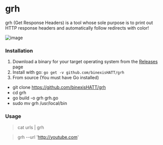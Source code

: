 # grh
grh (Get Response Headers) is a tool whose sole purpose is to print out HTTP response headers and automatically follow redirects with color!

![image](https://user-images.githubusercontent.com/44281620/137790729-67d14e22-4aa1-4c65-aee3-7980e207fb16.png)

### Installation
1. Download a binary for your target operating system from the [Releases](https://github.com/binexisHATT/grh/releases) page
2. Install with go: `go get -v github.com/binexisHATT/grh`
3. From source (You must have Go installed)
  - git clone https://github.com/binexisHATT/grh
  - cd grh
  - go build -o grh grh.go
  - sudo mv grh /usr/local/bin

### Usage
> cat urls | grh

> grh --url 'http://youtube.com'
